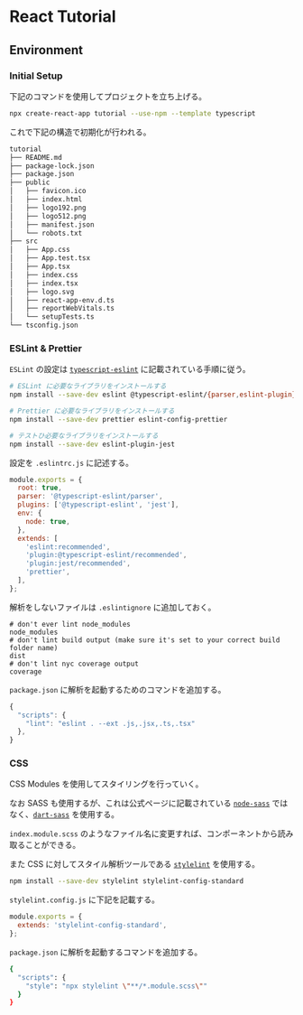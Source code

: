 # React Tutorial

## Environment

### Initial Setup

下記のコマンドを使用してプロジェクトを立ち上げる。

```bash
npx create-react-app tutorial --use-npm --template typescript
```

これで下記の構造で初期化が行われる。

```bash
tutorial
├── README.md
├── package-lock.json
├── package.json
├── public
│   ├── favicon.ico
│   ├── index.html
│   ├── logo192.png
│   ├── logo512.png
│   ├── manifest.json
│   └── robots.txt
├── src
│   ├── App.css
│   ├── App.test.tsx
│   ├── App.tsx
│   ├── index.css
│   ├── index.tsx
│   ├── logo.svg
│   ├── react-app-env.d.ts
│   ├── reportWebVitals.ts
│   └── setupTests.ts
└── tsconfig.json
```

### ESLint & Prettier

`ESLint` の設定は [`typescript-eslint`](https://github.com/typescript-eslint/typescript-eslint/blob/master/docs/getting-started/linting/README.md) に記載されている手順に従う。

```bash
# ESLint に必要なライブラリをインストールする
npm install --save-dev eslint @typescript-eslint/{parser,eslint-plugin}

# Prettier に必要なライブラリをインストールする
npm install --save-dev prettier eslint-config-prettier

# テストひ必要なライブラリをインストールする
npm install --save-dev eslint-plugin-jest
```

設定を `.eslintrc.js` に記述する。

```js
module.exports = {
  root: true,
  parser: '@typescript-eslint/parser',
  plugins: ['@typescript-eslint', 'jest'],
  env: {
    node: true,
  },
  extends: [
    'eslint:recommended',
    'plugin:@typescript-eslint/recommended',
    'plugin:jest/recommended',
    'prettier',
  ],
};
```

解析をしないファイルは `.eslintignore` に追加しておく。

```
# don't ever lint node_modules
node_modules
# don't lint build output (make sure it's set to your correct build folder name)
dist
# don't lint nyc coverage output
coverage
```

`package.json` に解析を起動するためのコマンドを追加する。

```js
{
  "scripts": {
    "lint": "eslint . --ext .js,.jsx,.ts,.tsx"
  },
}
```

### CSS

CSS Modules を使用してスタイリングを行っていく。

なお SASS も使用するが、これは公式ページに記載されている [`node-sass`](https://github.com/sass/node-sass) ではなく、[`dart-sass`](https://github.com/sass/dart-sass) を使用する。

`index.module.scss` のようなファイル名に変更すれば、コンポーネントから読み取ることができる。

また CSS に対してスタイル解析ツールである [`stylelint`](https://stylelint.io/user-guide/get-started) を使用する。

```bash
npm install --save-dev stylelint stylelint-config-standard
```

`stylelint.config.js` に下記を記載する。

```js
module.exports = {
  extends: 'stylelint-config-standard',
};
```

`package.json` に解析を起動するコマンドを追加する。

```bash
{
  "scripts": {
    "style": "npx stylelint \"**/*.module.scss\""
  }
}
```

